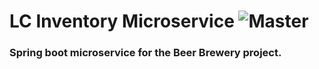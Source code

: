 # LC Inventory Microservice ![Master](https://github.com/DiegoTGJ/ls-msc-inventory-srvc/actions/workflows/gradle-test.yml/badge.svg)

### Spring boot microservice for the Beer Brewery project.

